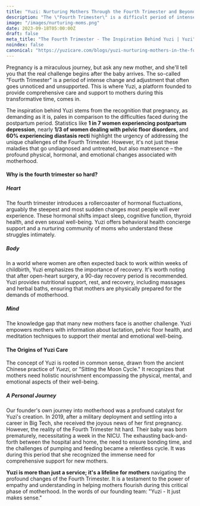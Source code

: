 ```yaml
---
title: "Yuzi: Nurturing Mothers Through the Fourth Trimester and Beyond"
description: "The \"Fourth Trimester\" is a difficult period of intense change and adjustment for mothers that often goes unrecognized. This is where Yuzi comes in. Learn more."
image: "/images/nurturing-moms.png"
date: 2023-09-18T05:00:00Z
draft: false
meta_title: "The Fourth Trimester - The Inspiration Behind Yuzi | Yuzi"
noindex: false
canonical: "https://yuzicare.com/blogs/yuzi-nurturing-mothers-in-the-fourth-trimester-and-beyond"
---
```

 
Pregnancy is a miraculous journey, but ask any new mother, and she'll tell you that the real challenge begins after the baby arrives. The so-called "Fourth Trimester" is a period of intense change and adjustment that often goes unnoticed and unsupported. This is where Yuzi, a platform founded to provide comprehensive care and support to mothers during this transformative time, comes in.

The inspiration behind Yuzi stems from the recognition that pregnancy, as demanding as it is, pales in comparison to the difficulties faced during the postpartum period. Statistics like **1 in 7 women experiencing postpartum depression**, nearly **1/3 of women dealing with pelvic floor disorders**, and **60% experiencing diastasis recti** highlight the urgency of addressing the unique challenges of the Fourth Trimester. However, it's not just these maladies that go undiagnosed and untreated, but also matresence – the profound physical, hormonal, and emotional changes associated with motherhood.

#### Why is the fourth trimester so hard?

##### Heart

The fourth trimester introduces a rollercoaster of hormonal fluctuations, arguably the steepest and most sudden changes most people will ever experience. These hormonal shifts impact sleep, cognitive function, thyroid health, and even sexual well-being. Yuzi offers behavioral health concierge support and a nurturing community of moms who understand these struggles intimately.

##### Body

In a world where women are often expected back to work within weeks of childbirth, Yuzi emphasizes the importance of recovery. It's worth noting that after open-heart surgery, a 90-day recovery period is recommended. Yuzi provides nutritional support, rest, and recovery, including massages and herbal baths, ensuring that mothers are physically prepared for the demands of motherhood.

##### Mind

The knowledge gap that many new mothers face is another challenge. Yuzi empowers mothers with information about lactation, pelvic floor health, and meditation techniques to support their mental and emotional well-being.

#### The Origins of Yuzi Care

The concept of Yuzi is rooted in common sense, drawn from the ancient Chinese practice of *Yuezi*, or "Sitting the Moon Cycle." It recognizes that mothers need holistic nourishment encompassing the physical, mental, and emotional aspects of their well-being.

##### A Personal Journey

Our founder's own journey into motherhood was a profound catalyst for Yuzi's creation. In 2019, after a military deployment and settling into a career in Big Tech, she received the joyous news of her first pregnancy. However, the reality of the Fourth Trimester hit hard. Their baby was born prematurely, necessitating a week in the NICU. The exhausting back-and-forth between the hospital and home, the need to ensure bonding time, and the challenges of pumping and feeding became a relentless cycle. It was during this period that she recognized the immense need for comprehensive support for new mothers.

**Yuzi is more than just a service; it's a lifeline for mothers** navigating the profound changes of the Fourth Trimester. It is a testament to the power of empathy and understanding in helping mothers flourish during this critical phase of motherhood. In the words of our founding team: "Yuzi - It just makes sense."
